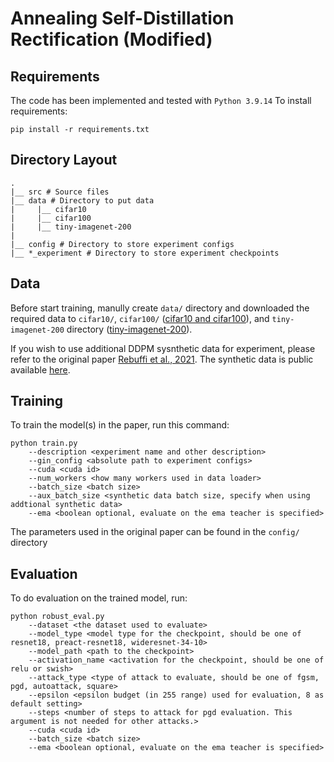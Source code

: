 # Annealing Self-Distillation Rectification (Modified)

## Requirements

The code has been implemented and tested with `Python 3.9.14`
To install requirements:

```setup
pip install -r requirements.txt
```

## Directory Layout

	.
	|__ src # Source files
	|__ data # Directory to put data
	|     |__ cifar10
	|     |__ cifar100
	|     |__ tiny-imagenet-200
	|
	|__ config # Directory to store experiment configs
	|__ *_experiment # Directory to store experiment checkpoints

## Data
Before start training, manully create `data/` directory and downloaded the required data to `cifar10/`, `cifar100/` ([cifar10 and cifar100](https://www.cs.toronto.edu/~kriz/cifar.html)), and `tiny-imagenet-200` directory ([tiny-imagenet-200](https://gist.github.com/moskomule/2e6a9a463f50447beca4e64ab4699ac4)).

If you wish to use additional DDPM sysnthetic data for experiment, please refer to the original paper [Rebuffi et al., 2021](https://arxiv.org/abs/2103.01946). The synthetic data is public available [here](https://github.com/deepmind/deepmind-research/tree/master/adversarial_robustness).

## Training

To train the model(s) in the paper, run this command:

```train
python train.py
	--description <experiment name and other description>
	--gin_config <absolute path to experiment configs>
	--cuda <cuda id>
	--num_workers <how many workers used in data loader>
	--batch_size <batch size>
	--aux_batch_size <synthetic data batch size, specify when using addtional synthetic data>
	--ema <boolean optional, evaluate on the ema teacher is specified>
```

The parameters used in the original paper can be found in the `config/` directory

## Evaluation

To do evaluation on the trained model, run:

```eval
python robust_eval.py 
	--dataset <the dataset used to evaluate>
	--model_type <model type for the checkpoint, should be one of resnet18, preact-resnet18, wideresnet-34-10>
	--model_path <path to the checkpoint>
	--activation_name <activation for the checkpoint, should be one of relu or swish>
	--attack_type <type of attack to evaluate, should be one of fgsm, pgd, autoattack, square>
	--epsilon <epsilon budget (in 255 range) used for evaluation, 8 as default setting>
	--steps <number of steps to attack for pgd evaluation. This argument is not needed for other attacks.>
	--cuda <cuda id>
	--batch_size <batch size>
	--ema <boolean optional, evaluate on the ema teacher is specified>
```
